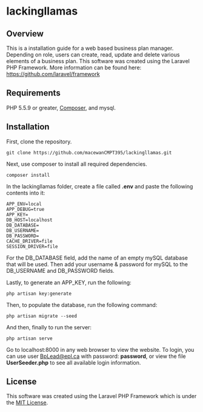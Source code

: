 # lackingllamas

## Overview

This is a installation guide for a web based business plan manager. Depending on role, users can create, read, update and delete various elements of a business plan. This software was created using the Laravel PHP Framework. More information can be found here: https://github.com/laravel/framework

## Requirements

PHP 5.5.9 or greater, [Composer](https://getcomposer.org/doc/00-intro.md), and mysql.

## Installation

First, clone the repository.

    git clone https://github.com/macewanCMPT395/lackingllamas.git

Next, use composer to install all required dependencies.

    composer install

In the lackingllamas folder, create a file called **.env** and paste the following contents into it:

    APP_ENV=local
    APP_DEBUG=true
    APP_KEY=
    DB_HOST=localhost
    DB_DATABASE=
    DB_USERNAME=
    DB_PASSWORD=
    CACHE_DRIVER=file
    SESSION_DRIVER=file

For the DB_DATABASE field, add the name of an empty mySQL database that will be used. Then add your username & password for mySQL to the DB_USERNAME and DB_PASSWORD fields.

Lastly, to generate an APP_KEY, run the following:

    php artisan key:generate
    
Then, to populate the database, run the following command:

    php artisan migrate --seed
    
And then, finally to run the server:

    php artisan serve

Go to localhost:8000 in any web browser to view the website. To login, you can use user BpLead@epl.ca with password: **password**, or view the file **UserSeeder.php** to see all available login information.

## License

This software was created using the Laravel PHP Framework which is under the [MIT License](https://opensource.org/licenses/MIT).
